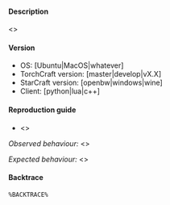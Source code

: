 <!-- Hi there! Here's a template for your issue - please give as many details as possible to make it easier for us to help you out-->
#### Description

<<DESCRIPTION OF THE PROBLEM>>


#### Version

- OS: [Ubuntu|MacOS|whatever]
- TorchCraft version: [master|develop|vX.X]
- StarCraft version: [openbw|windows|wine]
- Client: [python|lua|c++]


#### Reproduction guide

- <<REPRODUCTION STEPS>>

*Observed behaviour:*
<<DESCRIPTION OF THE OBSERVED BEHAVIOUR>>

*Expected behaviour:*
<<DESCRIPTION OF THE EXPECTED BEHAVIOUR>>


#### Backtrace

```
%BACKTRACE%
```
